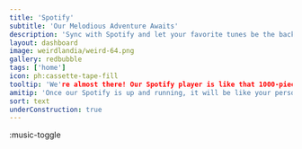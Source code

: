 ```yaml
---
title: 'Spotify'
subtitle: 'Our Melodious Adventure Awaits'
description: 'Sync with Spotify and let your favorite tunes be the background score to your creative journey!'
layout: dashboard
image: weirdlandia/weird-64.png
gallery: redbubble
tags: ['home']
icon: ph:cassette-tape-fill
tooltip: 'We're almost there! Our Spotify player is like that 1000-piece puzzle with just one piece missing. Bear with us as we find that last piece to complete the melody!'
amitip: 'Once our Spotify is up and running, it will be like your personal DJ for creativity. Prepare your playlists!'
sort: text
underConstruction: true
---
```


:music-toggle